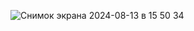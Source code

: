 ![Снимок экрана 2024-08-13 в 15 50 34](https://github.com/user-attachments/assets/f7ad6e18-d660-4f54-b5e9-9a7b1aaf7b4f)
